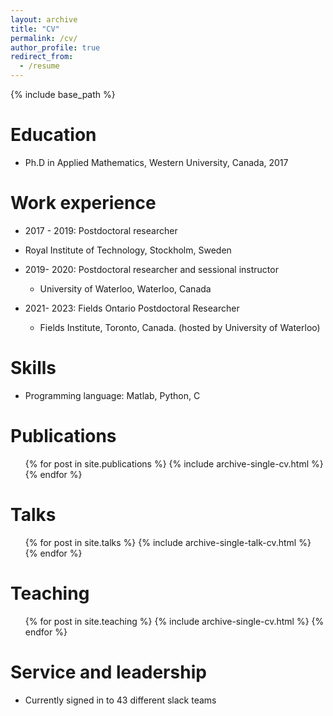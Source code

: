 ```yaml
---
layout: archive
title: "CV"
permalink: /cv/
author_profile: true
redirect_from:
  - /resume
---
```


{% include base_path %}

Education
======
<!-- * B.S. in GitHub, GitHub University, 2012 -->
<!-- * M.S. in Jekyll, GitHub University, 2014 -->
* Ph.D in Applied Mathematics, Western University, Canada, 2017

Work experience
======
*  2017 - 2019: Postdoctoral researcher
  * Royal Institute of Technology, Stockholm, Sweden
  
* 2019- 2020: Postdoctoral researcher and sessional instructor
  * University of Waterloo, Waterloo, Canada
* 2021- 2023: Fields Ontario Postdoctoral Researcher
  * Fields Institute, Toronto, Canada. (hosted by University of Waterloo)
  
Skills
======
* Programming language: Matlab, Python, C

Publications
======
  <ul>{% for post in site.publications %}
    {% include archive-single-cv.html %}
  {% endfor %}</ul>
  
Talks
======
  <ul>{% for post in site.talks %}
    {% include archive-single-talk-cv.html %}
  {% endfor %}</ul>
  
Teaching
======
  <ul>{% for post in site.teaching %}
    {% include archive-single-cv.html %}
  {% endfor %}</ul>
  
Service and leadership
======
* Currently signed in to 43 different slack teams
